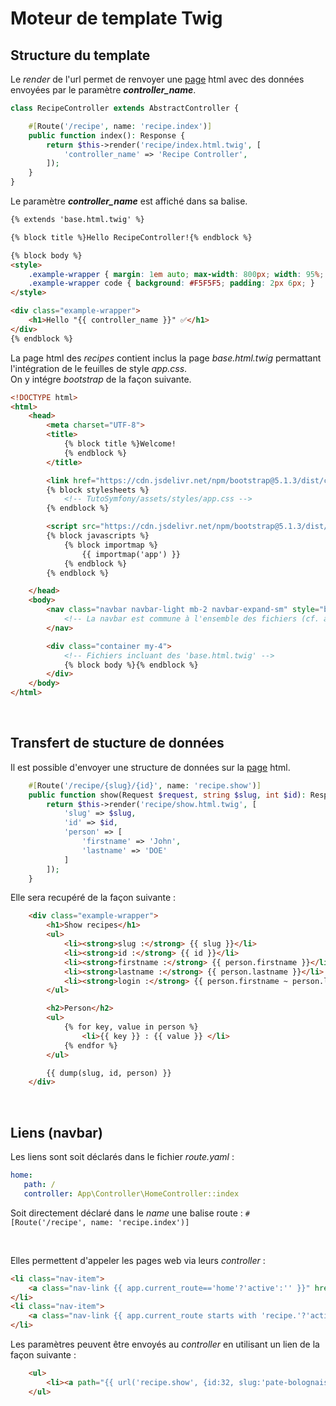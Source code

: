 # Moteur de template Twig


## Structure du template

Le *render* de l'url permet de renvoyer une [page](http://localhost:8000/recipe) html avec des données envoyées par le paramètre ***controller_name***.

```php
class RecipeController extends AbstractController {

    #[Route('/recipe', name: 'recipe.index')]
    public function index(): Response {
        return $this->render('recipe/index.html.twig', [
            'controller_name' => 'Recipe Controller',
        ]);
    }
}
```

Le paramètre ***controller_name*** est affiché dans sa balise. 

```html
{% extends 'base.html.twig' %}

{% block title %}Hello RecipeController!{% endblock %}

{% block body %}
<style>
    .example-wrapper { margin: 1em auto; max-width: 800px; width: 95%; font: 18px/1.5 sans-serif; }
    .example-wrapper code { background: #F5F5F5; padding: 2px 6px; }
</style>

<div class="example-wrapper">
    <h1>Hello "{{ controller_name }}" ✅</h1>
</div>
{% endblock %}
```


La page html des *recipes* contient inclus la page *base.html.twig* permattant l'intégration de le feuilles de style *app.css*.<br>
On y intégre *bootstrap* de la façon suivante.

```html
<!DOCTYPE html>
<html>
	<head>
		<meta charset="UTF-8">
		<title>
			{% block title %}Welcome!
			{% endblock %}
		</title>

		<link href="https://cdn.jsdelivr.net/npm/bootstrap@5.1.3/dist/css/bootstrap.min.css" rel="stylesheet">
		{% block stylesheets %}
			<!-- TutoSymfony/assets/styles/app.css -->
		{% endblock %}

		<script src="https://cdn.jsdelivr.net/npm/bootstrap@5.1.3/dist/js/bootstrap.bundle.min.js"></script>
		{% block javascripts %}
			{% block importmap %}
				{{ importmap('app') }}
			{% endblock %}
		{% endblock %}

	</head>
	<body>
		<nav class="navbar navbar-light mb-2 navbar-expand-sm" style="background-color: #f7e3fd;">
			<!-- La navbar est commune à l'ensemble des fichiers (cf. app.css pour la customisation) -->
		</nav>

		<div class="container my-4">
			<!-- Fichiers incluant des 'base.html.twig' -->
			{% block body %}{% endblock %}
		</div>
	</body>
</html>
```

<br>

## Transfert de stucture de données

Il est possible d'envoyer une structure de données sur la [page](localhost:8000/recipe/pate-bolognaise/32) html. 

```php
    #[Route('/recipe/{slug}/{id}', name: 'recipe.show')]
    public function show(Request $request, string $slug, int $id): Response {
        return $this->render('recipe/show.html.twig', [
            'slug' => $slug,
            'id' => $id,
            'person' => [
                'firstname' => 'John',
                'lastname' => 'DOE'
            ]
        ]);
    }
```

Elle sera recupéré de la façon suivante :

```html
	<div class="example-wrapper">
		<h1>Show recipes</h1>
		<ul>
			<li><strong>slug :</strong> {{ slug }}</li>
			<li><strong>id :</strong> {{ id }}</li>
            <li><strong>firstname :</strong> {{ person.firstname }}</li>
            <li><strong>lastname :</strong> {{ person.lastname }}</li>
            <li><strong>login :</strong> {{ person.firstname ~ person.lastname | lower }}</li>
		</ul>

        <h2>Person</h2>
        <ul>
            {% for key, value in person %}
                <li>{{ key }} : {{ value }} </li>
            {% endfor %}
        </ul>

        {{ dump(slug, id, person) }}
	</div>
```

<br>

## Liens (navbar)

Les liens sont soit déclarés dans le fichier *route.yaml* :

```yaml
home:
   path: /
   controller: App\Controller\HomeController::index
```

Soit directement déclaré dans le *name* une balise route : `#[Route('/recipe', name: 'recipe.index')]`

<br>

Elles permettent d'appeler les pages web via leurs *controller* :

```html
<li class="nav-item">
	<a class="nav-link {{ app.current_route=='home'?'active':'' }}" href="{{ path("home") }}">Acceuil</a>
</li>
<li class="nav-item">
	<a class="nav-link {{ app.current_route starts with 'recipe.'?'active':'' }}" href="{{ path("recipe.index") }}">Recipe</a>
</li>
```

Les paramètres peuvent être envoyés au *controller* en utilisant un lien de la façon suivante :

```html
	<ul>
		<li><a path="{{ url('recipe.show', {id:32, slug:'pate-bolognaise'}) }}">Pate bolognaise</a></li>
	</ul>
```